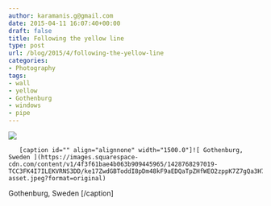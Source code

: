 ```yaml
---
author: karamanis.g@gmail.com
date: 2015-04-11 16:07:40+00:00
draft: false
title: Following the yellow line
type: post
url: /blog/2015/4/following-the-yellow-line
categories:
- Photography
tags:
- wall
- yellow
- Gothenburg
- windows
- pipe
---
```


![](https://images.squarespace-cdn.com/content/v1/4f3f61bae4b063b909445965/1428768274530-540AKSGKBT8ZSYD8ABFO/ke17ZwdGBToddI8pDm48kLSERMgCVymnItqhne5EfYV7gQa3H78H3Y0txjaiv_0fDoOvxcdMmMKkDsyUqMSsMWxHk725yiiHCCLfrh8O1z5QHyNOqBUUEtDDsRWrJLTmMCg6RGY8TrcVSOIk4QoDPnvjthEs8TAhVmYN7i_-QaEW7L_Q40KNxq4S2FLq3V0y/image-asset.jpeg?format=original)

  


  
       [caption id="" align="alignnone" width="1500.0"]![ Gothenburg, Sweden ](https://images.squarespace-cdn.com/content/v1/4f3f61bae4b063b909445965/1428768297019-TCC3FK4I7ILEKVRNS3DD/ke17ZwdGBToddI8pDm48kF9aEDQaTpZHfWEO2zppK7Z7gQa3H78H3Y0txjaiv_0fDoOvxcdMmMKkDsyUqMSsMWxHk725yiiHCCLfrh8O1z5QPOohDIaIeljMHgDF5CVlOqpeNLcJ80NK65_fV7S1UX7HUUwySjcPdRBGehEKrDf5zebfiuf9u6oCHzr2lsfYZD7bBzAwq_2wCJyqgJebgg/image-asset.jpeg?format=original)
 Gothenburg, Sweden [/caption]
